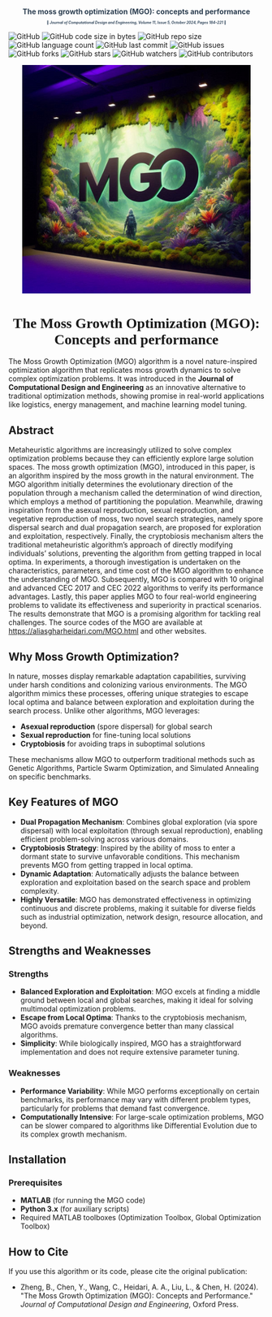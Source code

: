 <h1 align="center" style="font-size: 1em; color: #2c3e50;">
   <strong>The moss growth optimization (MGO): concepts and performance</strong> 
</h1>
<h2 align="center" style="font-size: 0.5em; color: #34495e;">
  📰 <em>Journal of Computational Design and Engineering, Volume 11, Issue 5, October 2024, Pages 184–221</em> 📰
</h2>

![GitHub](https://img.shields.io/github/license/aliasgharheidaricom/The-Moss-Growth-Optimization-MGO-Concepts-and-performance)
![GitHub code size in bytes](https://img.shields.io/github/languages/code-size/aliasgharheidaricom/The-Moss-Growth-Optimization-MGO-Concepts-and-performance)
![GitHub repo size](https://img.shields.io/github/repo-size/aliasgharheidaricom/The-Moss-Growth-Optimization-MGO-Concepts-and-performance)
![GitHub language count](https://img.shields.io/github/languages/count/aliasgharheidaricom/The-Moss-Growth-Optimization-MGO-Concepts-and-performance)
![GitHub last commit](https://img.shields.io/github/last-commit/aliasgharheidaricom/The-Moss-Growth-Optimization-MGO-Concepts-and-performance)
![GitHub issues](https://img.shields.io/github/issues/aliasgharheidaricom/The-Moss-Growth-Optimization-MGO-Concepts-and-performance)
![GitHub forks](https://img.shields.io/github/forks/aliasgharheidaricom/The-Moss-Growth-Optimization-MGO-Concepts-and-performance)
![GitHub stars](https://img.shields.io/github/stars/aliasgharheidaricom/The-Moss-Growth-Optimization-MGO-Concepts-and-performance)
![GitHub watchers](https://img.shields.io/github/watchers/aliasgharheidaricom/The-Moss-Growth-Optimization-MGO-Concepts-and-performance)
![GitHub contributors](https://img.shields.io/github/contributors/aliasgharheidaricom/The-Moss-Growth-Optimization-MGO-Concepts-and-performance)

<p align="center">
  <img src="MGO logo.jpeg" alt="MGO optimization algorithm" width="450">
</p>
<h1 align="center" style="font-family: 'Comic Sans MS', 'Comic Sans', cursive;">
 The Moss Growth Optimization (MGO): Concepts and performance
</h1>

 
The Moss Growth Optimization (MGO) algorithm is a novel nature-inspired optimization algorithm that replicates moss growth dynamics to solve complex optimization problems. It was introduced in the **Journal of Computational Design and Engineering** as an innovative alternative to traditional optimization methods, showing promise in real-world applications like logistics, energy management, and machine learning model tuning.
## Abstract

Metaheuristic algorithms are increasingly utilized to solve complex optimization problems because they can efficiently explore large solution spaces. The moss growth optimization (MGO), introduced in this paper, is an algorithm inspired by the moss growth in the natural environment. The MGO algorithm initially determines the evolutionary direction of the population through a mechanism called the determination of wind direction, which employs a method of partitioning the population. Meanwhile, drawing inspiration from the asexual reproduction, sexual reproduction, and vegetative reproduction of moss, two novel search strategies, namely spore dispersal search and dual propagation search, are proposed for exploration and exploitation, respectively. Finally, the cryptobiosis mechanism alters the traditional metaheuristic algorithm’s approach of directly modifying individuals’ solutions, preventing the algorithm from getting trapped in local optima. In experiments, a thorough investigation is undertaken on the characteristics, parameters, and time cost of the MGO algorithm to enhance the understanding of MGO. Subsequently, MGO is compared with 10 original and advanced CEC 2017 and CEC 2022 algorithms to verify its performance advantages. Lastly, this paper applies MGO to four real-world engineering problems to validate its effectiveness and superiority in practical scenarios. The results demonstrate that MGO is a promising algorithm for tackling real challenges. The source codes of the MGO are available at https://aliasgharheidari.com/MGO.html and other websites.

## Why Moss Growth Optimization?

In nature, mosses display remarkable adaptation capabilities, surviving under harsh conditions and colonizing various environments. The MGO algorithm mimics these processes, offering unique strategies to escape local optima and balance between exploration and exploitation during the search process. Unlike other algorithms, MGO leverages:

- **Asexual reproduction** (spore dispersal) for global search
- **Sexual reproduction** for fine-tuning local solutions
- **Cryptobiosis** for avoiding traps in suboptimal solutions

These mechanisms allow MGO to outperform traditional methods such as Genetic Algorithms, Particle Swarm Optimization, and Simulated Annealing on specific benchmarks.

## Key Features of MGO

- **Dual Propagation Mechanism**: Combines global exploration (via spore dispersal) with local exploitation (through sexual reproduction), enabling efficient problem-solving across various domains.
- **Cryptobiosis Strategy**: Inspired by the ability of moss to enter a dormant state to survive unfavorable conditions. This mechanism prevents MGO from getting trapped in local optima.
- **Dynamic Adaptation**: Automatically adjusts the balance between exploration and exploitation based on the search space and problem complexity.
- **Highly Versatile**: MGO has demonstrated effectiveness in optimizing continuous and discrete problems, making it suitable for diverse fields such as industrial optimization, network design, resource allocation, and beyond.

## Strengths and Weaknesses

### Strengths
- **Balanced Exploration and Exploitation**: MGO excels at finding a middle ground between local and global searches, making it ideal for solving multimodal optimization problems.
- **Escape from Local Optima**: Thanks to the cryptobiosis mechanism, MGO avoids premature convergence better than many classical algorithms.
- **Simplicity**: While biologically inspired, MGO has a straightforward implementation and does not require extensive parameter tuning.

### Weaknesses
- **Performance Variability**: While MGO performs exceptionally on certain benchmarks, its performance may vary with different problem types, particularly for problems that demand fast convergence.
- **Computationally Intensive**: For large-scale optimization problems, MGO can be slower compared to algorithms like Differential Evolution due to its complex growth mechanism.

## Installation

### Prerequisites

- **MATLAB** (for running the MGO code)
- **Python 3.x** (for auxiliary scripts)
- Required MATLAB toolboxes (Optimization Toolbox, Global Optimization Toolbox)



## How to Cite

If you use this algorithm or its code, please cite the original publication:

- Zheng, B., Chen, Y., Wang, C., Heidari, A. A., Liu, L., & Chen, H. (2024). "The Moss Growth Optimization (MGO): Concepts and Performance." *Journal of Computational Design and Engineering*, Oxford Press.
